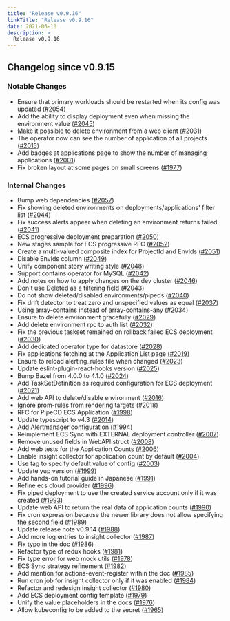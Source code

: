 ```yaml
---
title: "Release v0.9.16"
linkTitle: "Release v0.9.16"
date: 2021-06-10
description: >
  Release v0.9.16
---
```


## Changelog since v0.9.15

### Notable Changes
* Ensure that primary workloads should be restarted when its config was updated ([#2054](https://github.com/pipe-cd/pipe/pull/2054))
* Add the ability to display deployment even when missing the environment value ([#2045](https://github.com/pipe-cd/pipe/pull/2045))
* Make it possible to delete environment from a web client ([#2031](https://github.com/pipe-cd/pipe/pull/2031))
* The operator now can see the number of application of all projects ([#2015](https://github.com/pipe-cd/pipe/pull/2015))
* Add badges at applications page to show the number of managing applications ([#2001](https://github.com/pipe-cd/pipe/pull/2001))
* Fix broken layout at some pages on small screens ([#1977](https://github.com/pipe-cd/pipe/pull/1977))

### Internal Changes
* Bump web dependencies ([#2057](https://github.com/pipe-cd/pipe/pull/2057))
* Fix showing deleted environments on deployments/applications' filter list ([#2044](https://github.com/pipe-cd/pipe/pull/2044))
* Fix success alerts appear when deleting an environment returns failed. ([#2041](https://github.com/pipe-cd/pipe/pull/2041))
* ECS progressive deployment preparation ([#2050](https://github.com/pipe-cd/pipe/pull/2050))
* New stages sample for ECS progressive RFC ([#2052](https://github.com/pipe-cd/pipe/pull/2052))
* Create a multi-valued composite index for ProjectId and EnvIds ([#2051](https://github.com/pipe-cd/pipe/pull/2051))
* Disable EnvIds column ([#2049](https://github.com/pipe-cd/pipe/pull/2049))
* Unify component story writing style ([#2048](https://github.com/pipe-cd/pipe/pull/2048))
* Support contains operator for MySQL ([#2042](https://github.com/pipe-cd/pipe/pull/2042))
* Add notes on how to apply changes on the dev cluster ([#2046](https://github.com/pipe-cd/pipe/pull/2046))
* Don't use Deleted as a filtering field ([#2043](https://github.com/pipe-cd/pipe/pull/2043))
* Do not show deleted/disabled environments/pipeds ([#2040](https://github.com/pipe-cd/pipe/pull/2040))
* Fix drift detector to treat zero and unspecified values as equal ([#2037](https://github.com/pipe-cd/pipe/pull/2037))
* Using array-contains instead of array-contains-any ([#2034](https://github.com/pipe-cd/pipe/pull/2034))
* Ensure to delete environment gracefully ([#2029](https://github.com/pipe-cd/pipe/pull/2029))
* Add delete environment rpc to auth list ([#2032](https://github.com/pipe-cd/pipe/pull/2032))
* Fix the previous taskset remained on rollback failed ECS deployment ([#2030](https://github.com/pipe-cd/pipe/pull/2030))
* Add dedicated operator type for datastore ([#2028](https://github.com/pipe-cd/pipe/pull/2028))
* Fix applications fetching at the Application List page ([#2019](https://github.com/pipe-cd/pipe/pull/2019))
* Ensure to reload alerting_rules file when changed ([#2023](https://github.com/pipe-cd/pipe/pull/2023))
* Update eslint-plugin-react-hooks version ([#2025](https://github.com/pipe-cd/pipe/pull/2025))
* Bump Bazel from 4.0.0 to 4.1.0 ([#2024](https://github.com/pipe-cd/pipe/pull/2024))
* Add TaskSetDefinition as required configuration for ECS deployment ([#2021](https://github.com/pipe-cd/pipe/pull/2021))
* Add web API to delete/disable environment ([#2016](https://github.com/pipe-cd/pipe/pull/2016))
* Ignore prom-rules from rendering targets ([#2018](https://github.com/pipe-cd/pipe/pull/2018))
* RFC for PipeCD ECS Application ([#1998](https://github.com/pipe-cd/pipe/pull/1998))
* Update typescript to v4.3 ([#2014](https://github.com/pipe-cd/pipe/pull/2014))
* Add Alertmanager configuration ([#1994](https://github.com/pipe-cd/pipe/pull/1994))
* Reimplement ECS Sync with EXTERNAL deployment controller ([#2007](https://github.com/pipe-cd/pipe/pull/2007))
* Remove unused fields in WebAPI struct ([#2008](https://github.com/pipe-cd/pipe/pull/2008))
* Add web tests for the Application Counts ([#2006](https://github.com/pipe-cd/pipe/pull/2006))
* Enable insight collector for application count by default ([#2004](https://github.com/pipe-cd/pipe/pull/2004))
* Use tag to specify default value of config ([#2003](https://github.com/pipe-cd/pipe/pull/2003))
* Update yup version ([#1999](https://github.com/pipe-cd/pipe/pull/1999))
* Add hands-on tutorial guide in Japanese ([#1991](https://github.com/pipe-cd/pipe/pull/1991))
* Refine ecs cloud provider ([#1996](https://github.com/pipe-cd/pipe/pull/1996))
* Fix piped deployment to use the created service account only if it was created ([#1993](https://github.com/pipe-cd/pipe/pull/1993))
* Update web API to return the real data of application counts ([#1990](https://github.com/pipe-cd/pipe/pull/1990))
* Fix cron expression because the newer library does not allow specifying the second field ([#1989](https://github.com/pipe-cd/pipe/pull/1989))
* Update release note v0.9.14 ([#1988](https://github.com/pipe-cd/pipe/pull/1988))
* Add more log entries to insight collector ([#1987](https://github.com/pipe-cd/pipe/pull/1987))
* Fix typo in the doc ([#1986](https://github.com/pipe-cd/pipe/pull/1986))
* Refactor type of redux hooks ([#1981](https://github.com/pipe-cd/pipe/pull/1981))
* Fix type error for web mock utils ([#1978](https://github.com/pipe-cd/pipe/pull/1978))
* ECS Sync strategy refinement ([#1982](https://github.com/pipe-cd/pipe/pull/1982))
* Add mention for actions-event-register within the doc ([#1985](https://github.com/pipe-cd/pipe/pull/1985))
* Run cron job for insight collector only if it was enabled ([#1984](https://github.com/pipe-cd/pipe/pull/1984))
* Refactor and redesign insight collector ([#1980](https://github.com/pipe-cd/pipe/pull/1980))
* Add ECS deployment config template ([#1979](https://github.com/pipe-cd/pipe/pull/1979))
* Unify the value placeholders in the docs ([#1976](https://github.com/pipe-cd/pipe/pull/1976))
* Allow kubeconfig to be added to the secret ([#1965](https://github.com/pipe-cd/pipe/pull/1965))
